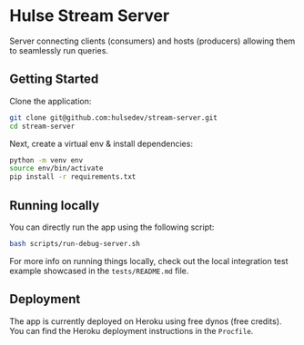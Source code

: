 # Hulse Stream Server
Server connecting clients (consumers) and hosts (producers) allowing them to seamlessly run queries.

## Getting Started

Clone the application:

```bash
git clone git@github.com:hulsedev/stream-server.git
cd stream-server
```

Next, create a virtual env & install dependencies:
```bash
python -m venv env
source env/bin/activate
pip install -r requirements.txt
```

## Running locally

You can directly run the app using the following script:
```bash
bash scripts/run-debug-server.sh
```

For more info on running things locally, check out the local integration test example showcased in the `tests/README.md` file.

## Deployment
The app is currently deployed on Heroku using free dynos (free credits). You can find the Heroku deployment instructions in the `Procfile`.
